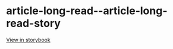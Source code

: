 # article-long-read--article-long-read-story

[View in storybook](https://raw.githack.com/Independent-Digital-News-and-Media-Ltd/standard-pwamp-sb/PR-951-sb/index.html?path=/story/article-long-read--article-long-read-story)